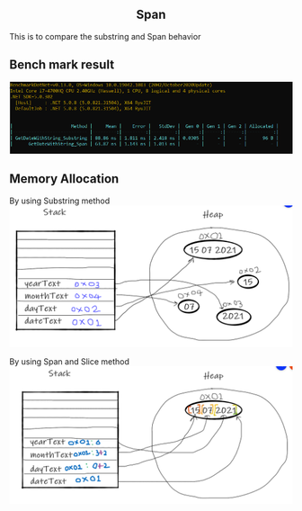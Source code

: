 <h2 align="center">
  Span
</h2>

This is to compare the substring and Span behavior

## Bench mark result
![Benchmark](assets/span_benchmark.PNG)

## Memory Allocation

By using Substring method
![substring](assets/GetDateWithString_Substring.png)

By using Span and Slice method
![span and splice](assets/GetDateWithString_Span.png)

